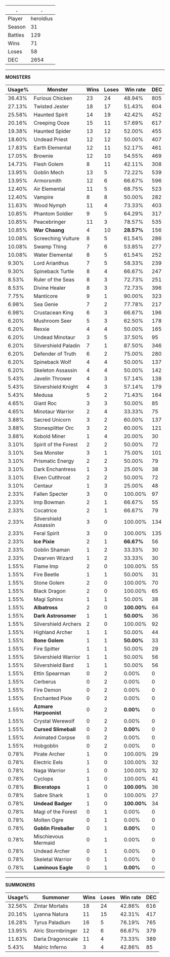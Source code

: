 .|.
|-|-
Player|heroldius
Season|31
Battles|129
Wins|71
Loses|58
DEC|2654

---
**MONSTERS**

Usage%|Monster|Wins|Loses|Win rate|DEC|
-|-|-|-|-|-|
36.43%|Furious Chicken|23|24|48.94%|805|
27.13%|Twisted Jester|18|17|51.43%|604|
25.58%|Haunted Spirit|14|19|42.42%|452|
20.16%|Creeping Ooze|15|11|57.69%|617|
19.38%|Haunted Spider|13|12|52.00%|455|
18.60%|Undead Priest|12|12|50.00%|407|
17.83%|Earth Elemental|12|11|52.17%|461|
17.05%|Brownie|12|10|54.55%|469|
14.73%|Flesh Golem|8|11|42.11%|308|
13.95%|Goblin Mech|13|5|72.22%|539|
13.95%|Armorsmith|12|6|66.67%|596|
12.40%|Air Elemental|11|5|68.75%|523|
12.40%|Vampire|8|8|50.00%|282|
11.63%|Wood Nymph|11|4|73.33%|403|
10.85%|Phantom Soldier|9|5|64.29%|317|
10.85%|Peacebringer|11|3|78.57%|535|
10.85%|**War Chaang**|4|10|**28.57%**|156|
10.08%|Screeching Vulture|8|5|61.54%|286|
10.08%|Swamp Thing|7|6|53.85%|277|
10.08%|Water Elemental|8|5|61.54%|252|
9.30%|Lord Arianthus|7|5|58.33%|239|
9.30%|Spineback Turtle|8|4|66.67%|247|
8.53%|Ruler of the Seas|8|3|72.73%|251|
8.53%|Divine Healer|8|3|72.73%|396|
7.75%|Manticore|9|1|90.00%|323|
6.98%|Sea Genie|7|2|77.78%|217|
6.98%|Crustacean King|6|3|66.67%|196|
6.20%|Mushroom Seer|5|3|62.50%|178|
6.20%|Rexxie|4|4|50.00%|165|
6.20%|Undead Minotaur|3|5|37.50%|95|
6.20%|Silvershield Paladin|7|1|87.50%|346|
6.20%|Defender of Truth|6|2|75.00%|280|
6.20%|Spineback Wolf|4|4|50.00%|137|
6.20%|Skeleton Assassin|4|4|50.00%|142|
5.43%|Javelin Thrower|4|3|57.14%|138|
5.43%|Silvershield Knight|4|3|57.14%|179|
5.43%|Medusa|5|2|71.43%|164|
4.65%|Giant Roc|3|3|50.00%|85|
4.65%|Minotaur Warrior|2|4|33.33%|75|
3.88%|Sacred Unicorn|3|2|60.00%|137|
3.88%|Stonesplitter Orc|3|2|60.00%|121|
3.88%|Kobold Miner|1|4|20.00%|30|
3.10%|Spirit of the Forest|2|2|50.00%|72|
3.10%|Sea Monster|3|1|75.00%|101|
3.10%|Prismatic Energy|2|2|50.00%|79|
3.10%|Dark Enchantress|1|3|25.00%|38|
3.10%|Elven Cutthroat|2|2|50.00%|72|
3.10%|Centaur|1|3|25.00%|48|
2.33%|Fallen Specter|3|0|100.00%|97|
2.33%|Imp Bowman|2|1|66.67%|55|
2.33%|Cocatrice|2|1|66.67%|79|
2.33%|Silvershield Assassin|3|0|100.00%|134|
2.33%|Feral Spirit|3|0|100.00%|135|
2.33%|**Ice Pixie**|2|1|**66.67%**|56|
2.33%|Goblin Shaman|1|2|33.33%|30|
2.33%|Dwarven Wizard|1|2|33.33%|30|
1.55%|Flame Imp|2|0|100.00%|55|
1.55%|Fire Beetle|1|1|50.00%|31|
1.55%|Stone Golem|2|0|100.00%|70|
1.55%|Black Dragon|2|0|100.00%|65|
1.55%|Magi Sphinx|1|1|50.00%|38|
1.55%|**Albatross**|2|0|**100.00%**|64|
1.55%|**Dark Astronomer**|1|1|**50.00%**|36|
1.55%|Silvershield Archers|2|0|100.00%|92|
1.55%|Highland Archer|1|1|50.00%|44|
1.55%|**Bone Golem**|1|1|**50.00%**|33|
1.55%|Fire Spitter|1|1|50.00%|29|
1.55%|Silvershield Warrior|1|1|50.00%|56|
1.55%|Silvershield Bard|1|1|50.00%|56|
1.55%|Ettin Spearman|0|2|0.00%|0|
1.55%|Cerberus|0|2|0.00%|0|
1.55%|Fire Demon|0|2|0.00%|0|
1.55%|Enchanted Pixie|0|2|0.00%|0|
1.55%|**Azmare Harpoonist**|0|2|**0.00%**|0|
1.55%|Crystal Werewolf|0|2|0.00%|0|
1.55%|**Cursed Slimeball**|0|2|**0.00%**|0|
1.55%|Animated Corpse|0|2|0.00%|0|
1.55%|Hobgoblin|0|2|0.00%|0|
0.78%|Pirate Archer|1|0|100.00%|29|
0.78%|Electric Eels|1|0|100.00%|32|
0.78%|Naga Warrior|1|0|100.00%|32|
0.78%|Cyclops|1|0|100.00%|41|
0.78%|**Biceratops**|1|0|**100.00%**|36|
0.78%|Sabre Shark|1|0|100.00%|27|
0.78%|**Undead Badger**|1|0|**100.00%**|34|
0.78%|Magi of the Forest|0|1|0.00%|0|
0.78%|Molten Ogre|0|1|0.00%|0|
0.78%|**Goblin Fireballer**|0|1|**0.00%**|0|
0.78%|Mischievous Mermaid|0|1|0.00%|0|
0.78%|Undead Archer|0|1|0.00%|0|
0.78%|Skeletal Warrior|0|1|0.00%|0|
0.78%|**Luminous Eagle**|0|1|**0.00%**|0|

---
**SUMMONERS**

Usage%|Summoner|Wins|Loses|Win rate|DEC|
-|-|-|-|-|-|
32.56%|Zintar Mortalis|18|24|42.86%|616|
20.16%|Lyanna Natura|11|15|42.31%|417|
16.28%|Tyrus Paladium|16|5|76.19%|765|
13.95%|Alric Stormbringer|12|6|66.67%|379|
11.63%|Daria Dragonscale|11|4|73.33%|389|
5.43%|Malric Inferno|3|4|42.86%|85|
